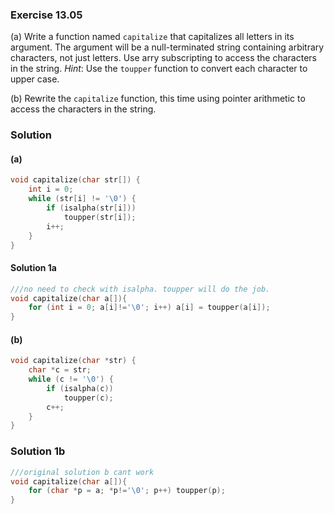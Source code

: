 ### Exercise 13.05
(a) Write a function named `capitalize` that capitalizes all letters in its
argument. The argument will be a null-terminated string containing arbitrary
characters, not just letters. Use arry subscripting to access the characters in
the string. *Hint*: Use the `toupper` function to convert each character to
upper case.

(b) Rewrite the `capitalize` function, this time using pointer arithmetic to
access the characters in the string.

### Solution
#### (a)

```c
void capitalize(char str[]) {
    int i = 0;
    while (str[i] != '\0') {
        if (isalpha(str[i]))
            toupper(str[i]);
        i++;
    }
}
```

#### Solution 1a
```c
///no need to check with isalpha. toupper will do the job.
void capitalize(char a[]){
    for (int i = 0; a[i]!='\0'; i++) a[i] = toupper(a[i]);
}

```
#### (b)

```c
void capitalize(char *str) {
    char *c = str;
    while (c != '\0') {
        if (isalpha(c))
            toupper(c);
        c++;
    }
}
```
### Solution 1b

```c
///original solution b cant work
void capitalize(char a[]){
    for (char *p = a; *p!='\0'; p++) toupper(p);
}
```
